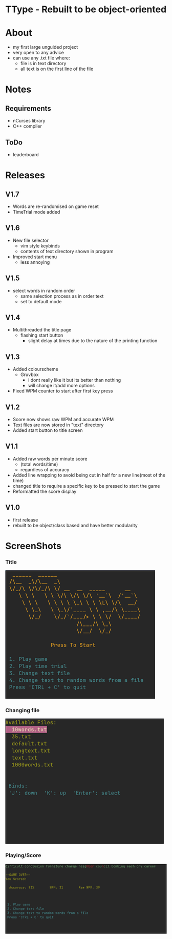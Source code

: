 # TType - Rebuilt to be object-oriented

# About 
- my first large unguided project 
- very open to any advice
- can use any .txt file where:
    - file is in text directory
    - all text is on the first line of the file
      
# Notes
## Requirements
- nCurses library
- C++ compiler

## ToDo
- leaderboard

# Releases
## V1.7
- Words are re-randomised on game reset
- TimeTrial mode added

## V1.6
- New file selector
    * vim style keybinds
    * contents of text directory shown in program
- Improved start menu
    * less annoying

## V1.5
- select words in random order
    - same selection process as in order text
    - set to default mode

## V1.4
- Multithreaded the title page
    - flashing start button
        - slight delay at times due to the nature of the printing function

## V1.3
- Added colourscheme
    - Gruvbox
        - i dont really like it but its better than nothing
        - will change it/add more options
- Fixed WPM counter to start after first key press

## V1.2
- Score now shows raw WPM and accurate WPM
- Text files are now stored in "text" directory
- Added start button to title screen

## V1.1
- Added raw words per minute score
  - (total words/time)
  - regardless of accuracy
- Added line wrapping to avoid being cut in half for a new line(most of the time)
- changed title to require a specific key to be pressed to start the game
- Reformatted the score display

## V1.0
- first release
- rebuilt to be object/class based and have better modularity


# ScreenShots
### Title
![Title](./media/Title.png "Title")

### Changing file
![input editor](./media/ChangeFile.png "File change")

### Playing/Score
![Score](./media/Score.png "Score")
